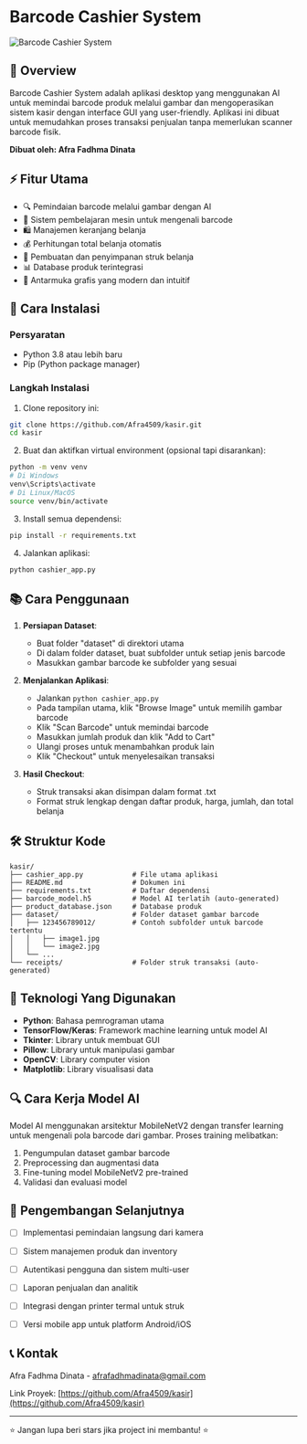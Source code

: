 # Barcode Cashier System

![Barcode Cashier System](https://github.com/Afra4509/kasir/raw/main/app_screenshot.png)

## 🛒 Overview

Barcode Cashier System adalah aplikasi desktop yang menggunakan AI untuk memindai barcode produk melalui gambar dan mengoperasikan sistem kasir dengan interface GUI yang user-friendly. Aplikasi ini dibuat untuk memudahkan proses transaksi penjualan tanpa memerlukan scanner barcode fisik.

**Dibuat oleh: Afra Fadhma Dinata**

## ⚡ Fitur Utama

- 🔍 Pemindaian barcode melalui gambar dengan AI
- 🧠 Sistem pembelajaran mesin untuk mengenali barcode
- 🛍️ Manajemen keranjang belanja
- 💰 Perhitungan total belanja otomatis
- 🧾 Pembuatan dan penyimpanan struk belanja
- 📊 Database produk terintegrasi
- 🌈 Antarmuka grafis yang modern dan intuitif

## 🚀 Cara Instalasi

### Persyaratan

- Python 3.8 atau lebih baru
- Pip (Python package manager)

### Langkah Instalasi

1. Clone repository ini:
```bash
git clone https://github.com/Afra4509/kasir.git
cd kasir
```

2. Buat dan aktifkan virtual environment (opsional tapi disarankan):
```bash
python -m venv venv
# Di Windows
venv\Scripts\activate
# Di Linux/MacOS
source venv/bin/activate
```

3. Install semua dependensi:
```bash
pip install -r requirements.txt
```

4. Jalankan aplikasi:
```bash
python cashier_app.py
```

## 📚 Cara Penggunaan

1. **Persiapan Dataset**:
   - Buat folder "dataset" di direktori utama
   - Di dalam folder dataset, buat subfolder untuk setiap jenis barcode
   - Masukkan gambar barcode ke subfolder yang sesuai

2. **Menjalankan Aplikasi**:
   - Jalankan `python cashier_app.py`
   - Pada tampilan utama, klik "Browse Image" untuk memilih gambar barcode
   - Klik "Scan Barcode" untuk memindai barcode
   - Masukkan jumlah produk dan klik "Add to Cart"
   - Ulangi proses untuk menambahkan produk lain
   - Klik "Checkout" untuk menyelesaikan transaksi

3. **Hasil Checkout**:
   - Struk transaksi akan disimpan dalam format .txt
   - Format struk lengkap dengan daftar produk, harga, jumlah, dan total belanja

## 🛠️ Struktur Kode

```
kasir/
├── cashier_app.py            # File utama aplikasi
├── README.md                 # Dokumen ini
├── requirements.txt          # Daftar dependensi
├── barcode_model.h5          # Model AI terlatih (auto-generated)
├── product_database.json     # Database produk
├── dataset/                  # Folder dataset gambar barcode
│   ├── 123456789012/         # Contoh subfolder untuk barcode tertentu
│   │   ├── image1.jpg
│   │   └── image2.jpg
│   └── ...
└── receipts/                 # Folder struk transaksi (auto-generated)
```

## 🧪 Teknologi Yang Digunakan

- **Python**: Bahasa pemrograman utama
- **TensorFlow/Keras**: Framework machine learning untuk model AI
- **Tkinter**: Library untuk membuat GUI
- **Pillow**: Library untuk manipulasi gambar
- **OpenCV**: Library computer vision
- **Matplotlib**: Library visualisasi data

## 🔍 Cara Kerja Model AI

Model AI menggunakan arsitektur MobileNetV2 dengan transfer learning untuk mengenali pola barcode dari gambar. Proses training melibatkan:

1. Pengumpulan dataset gambar barcode
2. Preprocessing dan augmentasi data
3. Fine-tuning model MobileNetV2 pre-trained
4. Validasi dan evaluasi model

## 🚧 Pengembangan Selanjutnya

- [ ] Implementasi pemindaian langsung dari kamera
- [ ] Sistem manajemen produk dan inventory
- [ ] Autentikasi pengguna dan sistem multi-user
- [ ] Laporan penjualan dan analitik
- [ ] Integrasi dengan printer termal untuk struk
- [ ] Versi mobile app untuk platform Android/iOS


## 📞 Kontak

Afra Fadhma Dinata - [afrafadhmadinata@gmail.com](mailto:afrafadhmadinata@gmail.com)

Link Proyek: [https://github.com/Afra4509/kasir](https://github.com/Afra4509/kasir)

---

⭐ Jangan lupa beri stars jika project ini membantu! ⭐
